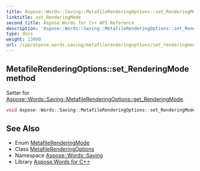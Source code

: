 ```yaml
---
title: Aspose::Words::Saving::MetafileRenderingOptions::set_RenderingMode method
linktitle: set_RenderingMode
second_title: Aspose.Words for C++ API Reference
description: 'Aspose::Words::Saving::MetafileRenderingOptions::set_RenderingMode method. Setter for Aspose::Words::Saving::MetafileRenderingOptions::get_RenderingMode in C++.'
type: docs
weight: 13000
url: /cpp/aspose.words.saving/metafilerenderingoptions/set_renderingmode/
---
```

## MetafileRenderingOptions::set_RenderingMode method


Setter for [Aspose::Words::Saving::MetafileRenderingOptions::get_RenderingMode](../get_renderingmode/).

```cpp
void Aspose::Words::Saving::MetafileRenderingOptions::set_RenderingMode(Aspose::Words::Saving::MetafileRenderingMode value)
```

## See Also

* Enum [MetafileRenderingMode](../../metafilerenderingmode/)
* Class [MetafileRenderingOptions](../)
* Namespace [Aspose::Words::Saving](../../)
* Library [Aspose.Words for C++](../../../)
